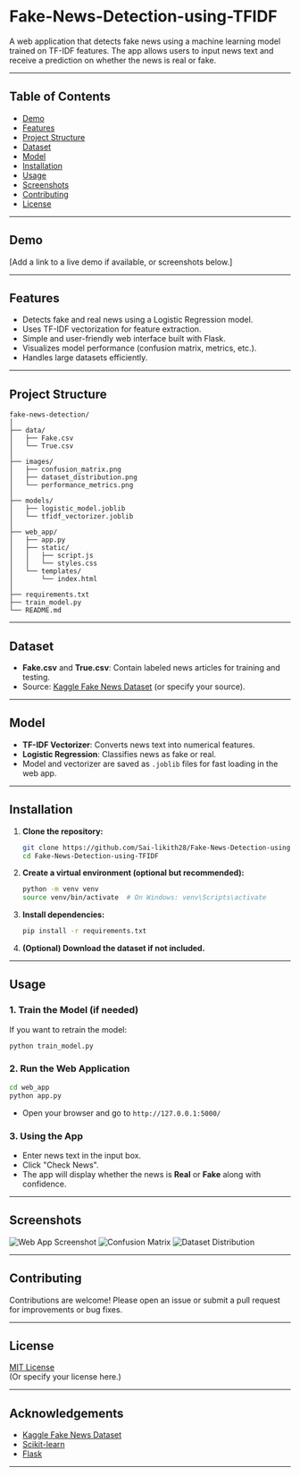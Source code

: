 # Fake-News-Detection-using-TFIDF

A web application that detects fake news using a machine learning model trained on TF-IDF features. The app allows users to input news text and receive a prediction on whether the news is real or fake.

---

## Table of Contents

- [Demo](#demo)
- [Features](#features)
- [Project Structure](#project-structure)
- [Dataset](#dataset)
- [Model](#model)
- [Installation](#installation)
- [Usage](#usage)
- [Screenshots](#screenshots)
- [Contributing](#contributing)
- [License](#license)

---

## Demo

[Add a link to a live demo if available, or screenshots below.]

---

## Features

- Detects fake and real news using a Logistic Regression model.
- Uses TF-IDF vectorization for feature extraction.
- Simple and user-friendly web interface built with Flask.
- Visualizes model performance (confusion matrix, metrics, etc.).
- Handles large datasets efficiently.

---

## Project Structure

```
fake-news-detection/
│
├── data/
│   ├── Fake.csv
│   └── True.csv
│
├── images/
│   ├── confusion_matrix.png
│   ├── dataset_distribution.png
│   └── performance_metrics.png
│
├── models/
│   ├── logistic_model.joblib
│   └── tfidf_vectorizer.joblib
│
├── web_app/
│   ├── app.py
│   ├── static/
│   │   ├── script.js
│   │   └── styles.css
│   └── templates/
│       └── index.html
│
├── requirements.txt
├── train_model.py
└── README.md
```

---

## Dataset

- **Fake.csv** and **True.csv**: Contain labeled news articles for training and testing.
- Source: [Kaggle Fake News Dataset](https://www.kaggle.com/clmentbisaillon/fake-and-real-news-dataset) (or specify your source).

---

## Model

- **TF-IDF Vectorizer**: Converts news text into numerical features.
- **Logistic Regression**: Classifies news as fake or real.
- Model and vectorizer are saved as `.joblib` files for fast loading in the web app.

---

## Installation

1. **Clone the repository:**

   ```bash
   git clone https://github.com/Sai-likith28/Fake-News-Detection-using-TFIDF.git
   cd Fake-News-Detection-using-TFIDF
   ```

2. **Create a virtual environment (optional but recommended):**

   ```bash
   python -m venv venv
   source venv/bin/activate  # On Windows: venv\Scripts\activate
   ```

3. **Install dependencies:**

   ```bash
   pip install -r requirements.txt
   ```

4. **(Optional) Download the dataset if not included.**

---

## Usage

### 1. **Train the Model (if needed)**

If you want to retrain the model:

```bash
python train_model.py
```

### 2. **Run the Web Application**

```bash
cd web_app
python app.py
```

- Open your browser and go to `http://127.0.0.1:5000/`

### 3. **Using the App**

- Enter news text in the input box.
- Click "Check News".
- The app will display whether the news is **Real** or **Fake** along with confidence.

---

## Screenshots

![Web App Screenshot](../images/web_app_screenshot.png)
![Confusion Matrix](../images/confusion_matrix.png)
![Dataset Distribution](../images/dataset_distribution.png)

---

## Contributing

Contributions are welcome! Please open an issue or submit a pull request for improvements or bug fixes.

---

## License

[MIT License](LICENSE)  
(Or specify your license here.)

---

## Acknowledgements

- [Kaggle Fake News Dataset](https://www.kaggle.com/clmentbisaillon/fake-and-real-news-dataset)
- [Scikit-learn](https://scikit-learn.org/)
- [Flask](https://flask.palletsprojects.com/)

---
